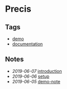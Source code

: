 # Precis

## Tags

- [demo](./demo)
- [documentation](./documentation)

## Notes

- *2019-06-07* [introduction](./introduction)
- *2019-06-06* [setup](./setup)
- *2019-06-05* [demo-note](./demo-note)
